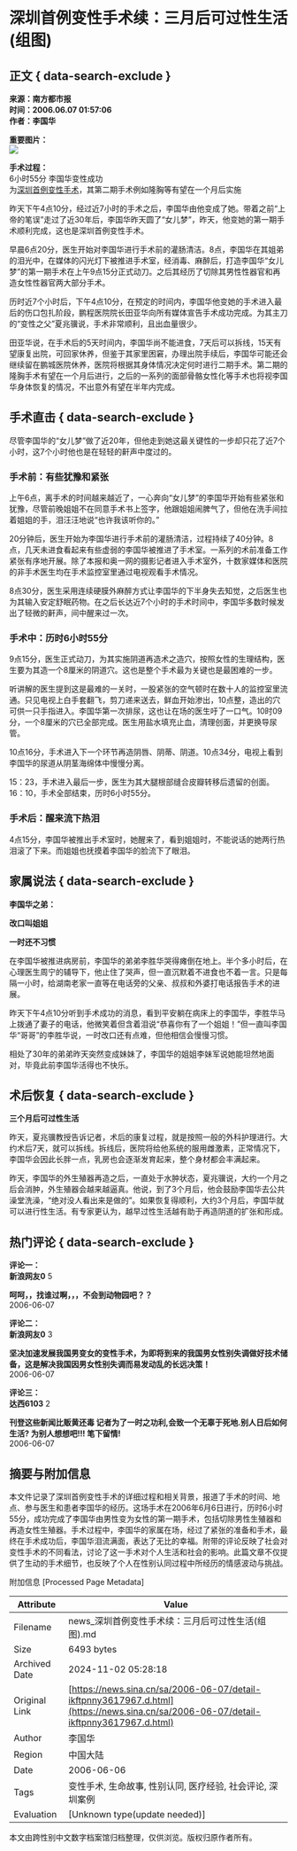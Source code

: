 # 深圳首例变性手术续：三月后可过性生活(组图)

## 正文 { data-search-exclude }


**来源：南方都市报**  
**时间：2006.06.07 01:57:06**  
**作者：李国华**

**重要图片：**  
![](https://n.sinaimg.cn/default/2fb77759/20151125/320X320.png)

**手术过程：**  
6小时55分 李国华变性成功  
为[深圳首例变性手术](http://news.sina.com.cn/s/2006-06-06/110310080535.shtml)，其第二期手术例如隆胸等有望在一个月后实施

昨天下午4点10分，经过近7小时的手术之后，李国华由他变成了她。带着之前“上帝的笔误”走过了近30年后，李国华昨天圆了“女儿梦”，昨天，他变她的第一期手术顺利完成，这也是深圳首例变性手术。

早晨6点20分，医生开始对李国华进行手术前的灌肠清洁。8点，李国华在其姐弟的泪光中，在媒体的闪光灯下被推进手术室，经消毒、麻醉后，打造李国华“女儿梦”的第一期手术在上午9点15分正式动刀。之后其经历了切除其男性性器官和再造女性性器官两大部分手术。

历时近7个小时后，下午4点10分，在预定的时间内，李国华他变她的手术进入最后的伤口包扎阶段，鹏程医院院长田亚华向所有媒体宣告手术成功完成。为其主刀的“变性之父”夏兆骥说，手术非常顺利，且出血量很少。

田亚华说，在手术后的5天时间内，李国华尚不能进食，7天后可以拆线，15天有望康复出院，可回家休养，但鉴于其家里困窘，办理出院手续后，李国华可能还会继续留在鹏城医院休养，医院将根据其身体情况决定何时进行二期手术。第二期的隆胸手术有望在一个月后进行，之后的一系列的面部骨骼女性化等手术也将视李国华身体恢复的情况，不出意外有望在半年内完成。

## 手术直击 { data-search-exclude }

尽管李国华的“女儿梦”做了近20年，但他走到她这最关键性的一步却只花了近7个小时，这7个小时他也是在轻轻的鼾声中度过的。

### 手术前：有些犹豫和紧张

上午6点，离手术的时间越来越近了，一心奔向“女儿梦”的李国华开始有些紧张和犹豫，尽管前晚姐姐不在同意手术书上签字，他跟姐姐闹脾气了，但他在洗手间拉着姐姐的手，泪汪汪地说“也许我该听你的。”

20分钟后，医生开始为李国华进行手术前的灌肠清洁，过程持续了40分钟。8点，几天未进食看起来有些虚弱的李国华被推进了手术室。一系列的术前准备工作紧张有序地开展。除了本报和奥一网的摄影记者进入手术室外，十数家媒体和医院的非手术医生均在手术监控室里通过电视观看手术情况。

8点30分，医生采用连续硬膜外麻醉方式让李国华的下半身失去知觉，之后医生也为其输入安定舒眠药物。在之后长达近7个小时的手术时间中，李国华多数时候发出了轻微的鼾声，间中醒来过一次。

### 手术中：历时6小时55分

9点15分，医生正式动刀，为其实施阴道再造术之造穴，按照女性的生理结构，医生要为其造一个8厘米的阴道穴。这也是整个手术最为关键也是最困难的一步。

听讲解的医生提到这是最难的一关时，一股紧张的空气顿时在数十人的监控室里流通。只见电视上白手套翻飞，剪刀递来送去，鲜血开始渗出，10点整，造出的穴可供一只手指进入。李国华第一次排尿，这也让在场的医生吁了一口气。10时09分，一个8厘米的穴已全部完成。医生用盐水填充止血，清理创面，并更换导尿管。

10点16分，手术进入下一个环节再造阴唇、阴蒂、阴道。10点34分，电视上看到李国华的尿道从阴茎海绵体中慢慢分离。

15：23，手术进入最后一步，医生为其大腿根部缝合皮瓣转移后遗留的创面。16：10，手术全部结束，历时6小时55分。

### 手术后：醒来流下热泪

4点15分，李国华被推出手术室时，她醒来了，看到姐姐时，不能说话的她两行热泪滚了下来。而姐姐也抚摸着李国华的脸流下了眼泪。

## 家属说法 { data-search-exclude }

**李国华之弟：**

**改口叫姐姐**

**一时还不习惯**

在李国华被推进病房前，李国华的弟弟李胜华哭得瘫倒在地上。半个多小时后，在心理医生周宁的辅导下，他止住了哭声，但一直沉默着不进食也不着一言。只是每隔一小时，给湖南老家一直等在电话旁的父亲、叔叔和外婆打电话报告手术的进展。

昨天下午4点10分听到手术成功的消息，看到平安躺在病床上的李国华，李胜华马上拨通了妻子的电话，他微笑着但含着泪说“恭喜你有了一个姐姐！”但一直叫李国华“哥哥”的李胜华说，一时改口还有点难，但他相信会慢慢习惯。

相处了30年的弟弟昨天突然变成妹妹了，李国华的姐姐李妹军说她能坦然地面对，毕竟此前李国华活得也不快乐。

## 术后恢复 { data-search-exclude }

**三个月后可过性生活**

昨天，夏兆骥教授告诉记者，术后的康复过程，就是按照一般的外科护理进行。大约术后7天，就可以拆线。拆线后，医院将给他系统的服用雌激素，正常情况下，李国华会因此长胖一点，乳房也会逐渐发育起来，整个身材都会丰满起来。

昨天，李国华的外生殖器再造之后，一直处于水肿状态，夏兆骥说，大约一个月之后会消肿，外生殖器会越来越逼真。他说，到了3个月后，他会鼓励李国华去公共澡堂洗澡，“绝对没人看出来是做的”。如果恢复得顺利，大约3个月后，李国华就可以进行性生活。有专家更认为，越早过性生活越有助于再造阴道的扩张和形成。

## 热门评论 { data-search-exclude }
**评论一：**  
**新浪网友0** 5  

**呵呵，，找谁过啊，，，不会到动物园吧？？**  
2006-06-07  

**评论二：**  
**新浪网友0** 3  

**坚决加速发展我国男变女的变性手术，为即将到来的我国男女性别失调做好技术储备，这是解决我国因男女性别失调而易发动乱的长远决策！**  
2006-06-07  

**评论三：**  
**达西6103** 2  

**刊登这些新闻比贩黄还毒 记者为了一时之功利,会致一个无辜于死地.别人日后如何生活? 为别人想想吧!!! 笔下留情!**  
2006-06-07  

## 摘要与附加信息

<!-- tcd_abstract -->
本文件记录了深圳首例变性手术的详细过程和相关背景，报道了手术的时间、地点、参与医生和患者李国华的经历。这场手术在2006年6月6日进行，历时6小时55分，成功完成了李国华由男性变为女性的第一期手术，包括切除男性生殖器和再造女性生殖器。手术过程中，李国华的家属在场，经过了紧张的准备和手术，最终在手术成功后，李国华泪流满面，表达了无比的幸福。附带的评论反映了社会对变性手术的不同看法，讨论了这一手术对个人生活和社会的影响。此篇文章不仅提供了生动的手术细节，也反映了个人在性别认同过程中所经历的情感波动与挑战。
<!-- tcd_abstract_end -->

附加信息 [Processed Page Metadata]

| Attribute       | Value                                  |
|-----------------|----------------------------------------|
| Filename        | news_深圳首例变性手术续：三月后可过性生活(组图).md                             |
| Size            | 6493 bytes                           |
| Archived Date   | 2024-11-02 05:28:18                             |
| Original Link   | [https://news.sina.cn/sa/2006-06-07/detail-ikftpnny3617967.d.html](https://news.sina.cn/sa/2006-06-07/detail-ikftpnny3617967.d.html)                       |
| Author          | 李国华                               |
| Region          | 中国大陆                               |
| Date            | 2006-06-06                                 |
| Tags            | 变性手术, 生命故事, 性别认同, 医疗经验, 社会评论, 深圳案例                                 |
| Evaluation            | [Unknown type(update needed)]                                 |
<!-- tcd_table_end -->

本文由跨性别中文数字档案馆归档整理，仅供浏览。版权归原作者所有。
